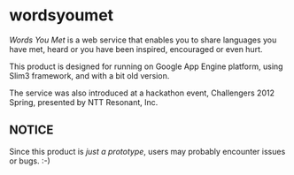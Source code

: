 # wordsyoumet

*Words You Met* is a web service that enables you to share languages you have met, heard or you have been inspired, encouraged or even hurt.

This product is designed for running on Google App Engine platform, using Slim3 framework, and with a bit old version.

The service was also introduced at a hackathon event, Challengers 2012 Spring, presented by NTT Resonant, Inc.

## NOTICE

Since this product is *just a prototype*, users may probably encounter issues or bugs. :-)
